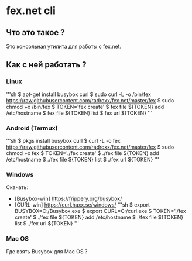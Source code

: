 # fex.net cli
## Что это такое ?
Это консольная утилита для работы с fex.net.
## Как с ней работать ?
### Linux
'''sh
$ apt-get install busybox curl
$ sudo curl -L -o /bin/fex https://raw.githubusercontent.com/radroxx/fex.net/master/fex
$ sudo chmod +x /bin/fex
$ TOKEN='fex create'
$ fex file ${TOKEN} add /etc/hostname
$ fex file ${TOKEN} list
$ fex url ${TOKEN}
'''
### Android (Termux)
'''sh
$ pkgs install busybox curl
$ curl -L -o fex https://raw.githubusercontent.com/radroxx/fex.net/master/fex
$ sudo chmod +x fex
$ TOKEN='./fex create'
$ ./fex file ${TOKEN} add /etc/hostname
$ ./fex file ${TOKEN} list
$ ./fex url ${TOKEN}
'''
### Windows
Скачать:
* [Busybox-win] <https://frippery.org/busybox/>
* [CURL-win] <https://curl.haxx.se/windows/>
'''sh
$ export BUSYBOX=C:/Busybox.exe
$ export CURL=C:/curl.exe
$ TOKEN='./fex create'
$ ./fex file ${TOKEN} add /etc/hostname
$ ./fex file ${TOKEN} list
$ ./fex url ${TOKEN}
'''
### Mac OS
Где взять Busybox для Mac OS ?